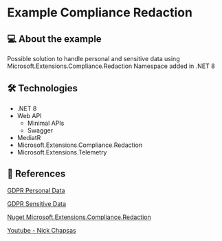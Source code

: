 # Example Compliance Redaction

## 💻 About the example
Possible solution to handle personal and sensitive data using Microsoft.Extensions.Compliance.Redaction Namespace added in .NET 8

## 🛠️ Technologies
- .NET 8
- Web API
  - Minimal APIs
  - Swagger
- MediatR
- Microsoft.Extensions.Compliance.Redaction
- Microsoft.Extensions.Telemetry

## 📝 References
[GDPR Personal Data](https://commission.europa.eu/law/law-topic/data-protection/reform/what-personal-data_en)

[GDPR Sensitive Data](https://commission.europa.eu/law/law-topic/data-protection/reform/rules-business-and-organisations/legal-grounds-processing-data/sensitive-data/what-personal-data-considered-sensitive_en)

[Nuget Microsoft.Extensions.Compliance.Redaction](https://www.nuget.org/packages/Microsoft.Extensions.Compliance.Redaction)

[Youtube - Nick Chapsas](https://www.youtube.com/watch?v=rK3-tO7K6i8)
